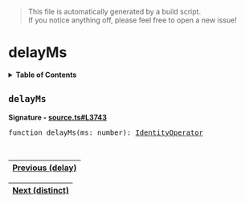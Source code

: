 > This file is automatically generated by a build script.<br>If you notice anything off, please feel free to open a new issue!

# delayMs

<details><summary><b>Table of Contents</b></summary>

1. [<code>delayMs</code>](#delayMs)</details>

## <a name="delayMs"></a><code>delayMs</code>

<b>Signature - [source.ts#L3743](..\/..\/packages\/core\/src\/source.ts#L3743)</b>

<pre>function delayMs(ms: number): <a href="001-IdentityOperator.md#IdentityOperator">IdentityOperator</a></pre><br>

| [Previous \(delay\)](019-delay.md#readme) |
| --- |

<div align="right">

| [Next \(distinct\)](021-distinct.md#readme) |
| --- |
</div>
